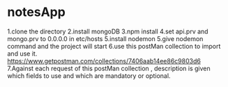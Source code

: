 # notesApp

1.clone the directory
2.install mongoDB
3.npm install
4.set api.prv and mongo.prv to 0.0.0.0 in etc/hosts
5.install nodemon
5.give nodemon command and the project will start
6.use this postMan collection to import and use it.
  https://www.getpostman.com/collections/7406aab14ee86c9803d6
7.Against each request of this postMan collection , description is given which fields to use and which are mandatory or optional.